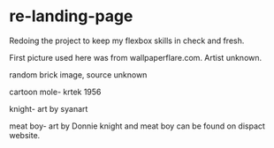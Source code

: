 # re-landing-page
Redoing the project to keep my flexbox skills in check and fresh.

First picture used here was from wallpaperflare.com. Artist unknown.

random brick image, source unknown

cartoon mole- krtek 1956

knight- art by syanart

meat boy- art by Donnie
knight and meat boy can be found on dispact website.
